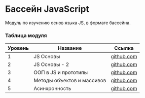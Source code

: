 # Бассейн JavaScript

Модуль по изучению основ языка JS, в формате бассейна.

### Таблица модуля

| Уровень | Название                   | Ссылка                          |
| ------- | -------------------------- | ------------------------------- |
| 1       | JS Основы                  | [github.com](./subjects/level1) |
| 2       | JS Основы - 2              | [github.com](./subjects/level2) |
| 3       | ООП в JS и прототипы       | [github.com](./subjects/level3) |
| 4       | Методы объектов и массивов | [github.com](./subjects/level4) |
| 5       | Асинхронность              | [github.com](./subjects/level5) |

